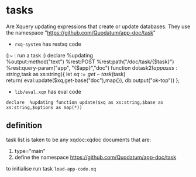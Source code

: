 # tasks
Are Xquery updating expressions that create or update databases. 
They use the namespace "https://github.com/Quodatum/app-doc/task"

* `rxq-system` has restxq code

(:~
 :  run a task
 :)
declare
%updating  
%output:method("text") 
%rest:POST %rest:path("/doc/task/{$task}")
 %rest:query-param("app", "{$app}","doc")
function dotask2($app as xs:string,$task as xs:string){
   let $xq:=get-task($task)  
   return( eval:update($xq,get-base("doc"),map{}), db:output("ok-top"))
};

* `lib/eval.xqm` has eval code

````
declare  %updating function update($xq as xs:string,$base as xs:string,$options as map(*))
````

## definition
task list is taken to be any xqdoc:xqdoc documents that are:

1. type="main"
2. define the namespace https://github.com/Quodatum/app-doc/task

to initialise run task `load-app-code.xq`


